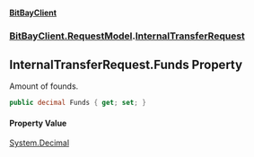 #### [BitBayClient](./index.md 'index')
### [BitBayClient.RequestModel](./BitBayClient-RequestModel.md 'BitBayClient.RequestModel').[InternalTransferRequest](./BitBayClient-RequestModel-InternalTransferRequest.md 'BitBayClient.RequestModel.InternalTransferRequest')
## InternalTransferRequest.Funds Property
Amount of founds.  
```csharp
public decimal Funds { get; set; }
```
#### Property Value
[System.Decimal](https://docs.microsoft.com/en-us/dotnet/api/System.Decimal 'System.Decimal')  
